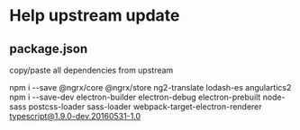 # Help upstream update

## package.json
copy/paste all dependencies from upstream

npm i --save @ngrx/core @ngrx/store ng2-translate lodash-es angulartics2
npm i --save-dev electron-builder electron-debug electron-prebuilt node-sass postcss-loader sass-loader webpack-target-electron-renderer typescript@1.9.0-dev.20160531-1.0